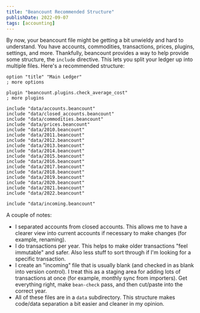 ```yaml
---
title: "Beancount Recommended Structure"
publishDate: 2022-09-07
tags: [accounting]
---
```


By now, your beancount file might be getting a bit unwieldy and hard to understand. You have accounts, commodities, transactions, prices, plugins, settings, and more. Thankfully, beancount provides a way to help provide some structure, the `include` directive. This lets you split your ledger up into multiple files. Here's a recommended structure:

```
option "title" "Main Ledger"
; more options

plugin "beancount.plugins.check_average_cost"
; more plugins

include "data/accounts.beancount"
include "data/closed_accounts.beancount"
include "data/commodities.beancount"
include "data/prices.beancount"
include "data/2010.beancount"
include "data/2011.beancount"
include "data/2012.beancount"
include "data/2013.beancount"
include "data/2014.beancount"
include "data/2015.beancount"
include "data/2016.beancount"
include "data/2017.beancount"
include "data/2018.beancount"
include "data/2019.beancount"
include "data/2020.beancount"
include "data/2021.beancount"
include "data/2022.beancount"

include "data/incoming.beancount"
```

A couple of notes:

- I separated accounts from closed accounts. This allows me to have a clearer view into current accounts if necessary to make changes (for example, renaming).
- I do transactions per year. This helps to make older transactions "feel immutable" and safer. Also less stuff to sort through if I'm looking for a specific transaction.
- I create an "incoming" file that is usually blank (and checked in as blank into version control). I treat this as a staging area for adding lots of transactions at once (for example, monthly sync from importers). Get everything right, make `bean-check` pass, and then cut/paste into the correct year.
- All of these files are in a `data` subdirectory. This structure makes code/data separation a bit easier and cleaner in my opinion.
